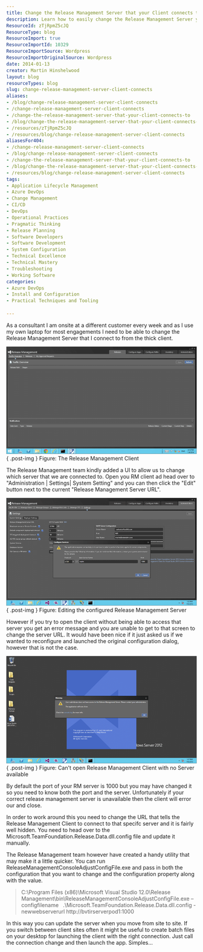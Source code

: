 ```yaml
---
title: Change the Release Management Server that your Client connects to
description: Learn how to easily change the Release Management Server your client connects to, ensuring smooth transitions between different environments. Get started now!
ResourceId: zTjRpmZ5cJQ
ResourceType: blog
ResourceImport: true
ResourceImportId: 10329
ResourceImportSource: Wordpress
ResourceImportOriginalSource: Wordpress
date: 2014-01-13
creator: Martin Hinshelwood
layout: blog
resourceTypes: blog
slug: change-release-management-server-client-connects
aliases:
- /blog/change-release-management-server-client-connects
- /change-release-management-server-client-connects
- /change-the-release-management-server-that-your-client-connects-to
- /blog/change-the-release-management-server-that-your-client-connects-to
- /resources/zTjRpmZ5cJQ
- /resources/blog/change-release-management-server-client-connects
aliasesFor404:
- /change-release-management-server-client-connects
- /blog/change-release-management-server-client-connects
- /change-the-release-management-server-that-your-client-connects-to
- /blog/change-the-release-management-server-that-your-client-connects-to
- /resources/blog/change-release-management-server-client-connects
tags:
- Application Lifecycle Management
- Azure DevOps
- Change Management
- CI/CD
- DevOps
- Operational Practices
- Pragmatic Thinking
- Release Planning
- Software Developers
- Software Development
- System Configuration
- Technical Excellence
- Technical Mastery
- Troubleshooting
- Working Software
categories:
- Azure DevOps
- Install and Configuration
- Practical Techniques and Tooling

---
```

As a consultant I am onsite at a different customer every week and as I use my own laptop for most engagements I need to be able to change the Release Management Server that I connect to from the thick client.

![clip_image001](images/clip_image001-1-1.png "clip_image001")  
{ .post-img }
Figure: The Release Management Client

The Release Management team kindly added a UI to allow us to change which server that we are connected to. Open you RM client ad head over to "Administration | Settings| System Setting" and you can then click the "Edit" button next to the current "Release Management Server URL".

![clip_image002](images/clip_image002-2-2.png "clip_image002")  
{ .post-img }
Figure: Editing the configured Release Management Server

However if you try to open the client without being able to access that server you get an error message and you are unable to get to that screen to change the server URL. It would have been nice if it just asked us if we wanted to reconfigure and launched the original configuration dialog, however that is not the case.

![clip_image003](images/clip_image003-3-3.png "clip_image003")  
{ .post-img }
Figure: Can't open Release Management Client with no Server available

By default the port of your RM server is 1000 but you may have changed it so you need to know both the port and the server. Unfortunately if your correct release management server is unavailable then the client will error our and close.

In order to work around this you need to change the URL that tells the Release Management Client to connect to that specifc server and it is fairly well hidden. You need to head over to the Microsoft.TeamFoundation.Release.Data.dll.config file and update it manually.

The Release Management team however have created a handy utility that may make it a little quicker. You can run ReleaseManagementConsoleAdjustConfigFile.exe and pass in both the configuration that you want to change and the configuration property along with the value.

> C:\\Program Files (x86)\\Microsoft Visual Studio 12.0\\Release Management\\bin\\ReleaseManagementConsoleAdjustConfigFile.exe –configfilename   .\\Microsoft.TeamFoundation.Release.Data.dll.config -newwebserverurl http://bvtirserverpod1:1000

In this way you can update the server when you move from site to site. If you switch between client sites often it might be useful to create batch files on your desktop for launching the client with the right connection. Just call the connection change and then launch the app. Simples...
